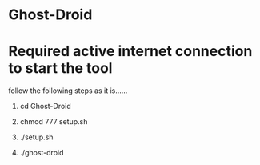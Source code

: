 # Ghost-Droid
# Required active internet connection to start the tool
follow the following steps as it is......

 1. cd Ghost-Droid

 2. chmod 777 setup.sh

 3. ./setup.sh

 4. ./ghost-droid
